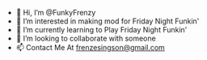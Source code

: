 - 👋 Hi, I’m @FunkyFrenzy
- 👀 I’m interested in making mod for Friday Night Funkin'
- 🌱 I’m currently learning to Play Friday Night Funkin'
- 💞️ I’m looking to collaborate with someone
- 📫 Contact Me At frenzesingson@gmail.com

<!---
FunkyFrenzy/FunkyFrenzy is a ✨ special ✨ repository because its `README.md` (this file) appears on your GitHub profile.
You can click the Preview link to take a look at your changes.
--->
